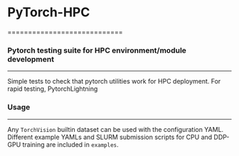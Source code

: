 # PyTorch-HPC

============================

### Pytorch testing suite for HPC environment/module development
-------------------------------

Simple tests to check that pytorch utilities work for HPC deployment. For rapid
testing, PytorchLightning

### Usage
-------------------------------

Any `TorchVision` builtin dataset can be used with the configuration YAML.
Different example YAMLs and SLURM submission scripts for CPU and DDP-GPU training are included in
`examples`. 
